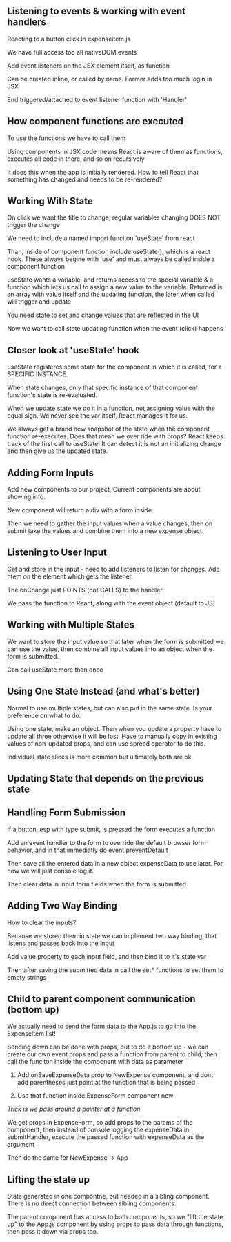 ## Listening to events & working with event handlers

Reacting to a button click in expenseitem.js

We have full access too all nativeDOM events

Add event listeners on the JSX element itself, as function

Can be created inline, or called by name. Former adds too much login in JSX

End triggered/attached to event listener function with 'Handler'


## How component functions are executed

To use the functions we have to call them

Using components in JSX code means React is aware of them as functions, executes all code in there, and so on recursively

It does this when the app is initially rendered. How to tell React that something has changed and needs to be re-rendered?


## Working With State

On click we want the title to change, regular variables changing DOES NOT trigger the change

We need to include a named import funciton 'useState' from react

Than, inside of component function include useState(), which is a react hook. These always begine with 'use' and must always be called inside a component function

useState wants a variable, and returns access to the special variable & a function which lets us call to assign a new value to the variable. Returned is an array with value itself and the updating function, the later when called will trigger and update

You need state to set and change values that are reflected in the UI

Now we want to call state updating function when the event (click) happens


## Closer look at 'useState' hook

useState registeres some state for the component in which it is called, for a SPECIFIC INSTANCE.

When state changes, only that specific instance of that component function's state is re-evaluated.

When we update state we do it in a function, not assigning value with the equal sign. We never see the var itself, React manages it for us.

We always get a brand new snapshot of the state when the component function re-executes. Does that mean we over ride with props? React keeps track of the first call to useState! It can detect it is not an initializing change and then give us the updated state.


## Adding Form Inputs

Add new components to our project, Current components are about showing info. 

New component will return a div with a form inside.

Then we need to gather the input values when a value changes, then on submit take the values and combine them into a new expense object.


## Listening to User Input

Get and store in the input - need to add listeners to listen for changes. Add htem on the element which gets the listener. 

The onChange just POINTS (not CALLS) to the handler.

We pass the function to React, along with the event object (default to JS)


## Working with Multiple States

We want to store the input value so that later when the form is submitted we can use the value, then combine all input values into an object when the form is submitted.

Can call useState more than once


## Using One State Instead (and what's better)

Normal to use multiple states, but can also put in the same state. Is your preference on what to do.

Using one state, make an object. Then when you update a property have to update all three otherwise it will be lost. Have to manually copy in existing values of non-updated props, and can
use spread operator to do this.

individual state slices is more common but ultimately both are ok. 


## Updating State that depends on the previous state



## Handling Form Submission

If a button, esp with type submit, is pressed the form executes a function

Add an event handler to the form to override the default browser form behavior, and in that
immediatly do event.preventDefault

Then save all the entered data in a new object expenseData to use later. For now we will just console log it.

Then clear data in input form fields when the form is submitted


## Adding Two Way Binding

How to clear the inputs?

Because we stored them in state we can implement two way binding, that listens and passes back into the input

Add value property to each input field, and then bind it to it's state var

Then after saving the submitted data in call the set* functions to set them to empty strings


## Child to parent component communication (bottom up)

We actually need to send the form data to the App.js to go into the ExpenseItem list!

Sending down can be done with props, but to do it bottom up - we can create our own event props and pass a function from parent to child, then call the funciton inside the component with data as parameter

1. Add onSaveExpenseData prop to NewExpense component, and dont add parentheses just point at the function that is being passed

2. Use that function inside ExpenseForm component now

*Trick is we pass around a pointer at a function*

We get props in ExpenseForm, so add props to the params of the component, then instead of console logging the expenseData in submitHandler, execute the passed function with expenseData as the argument

Then do the same for NewExpense -> App


## Lifting the state up

State generated in one compontne, but needed in a sibling component. There is no direct connection between sibling components.

The parent component has access to both components, so we "lift the state up" to the App.js component by using props to pass data through functions, then pass it down via props too.

